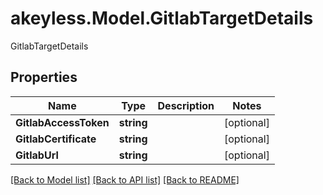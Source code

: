 # akeyless.Model.GitlabTargetDetails
GitlabTargetDetails

## Properties

Name | Type | Description | Notes
------------ | ------------- | ------------- | -------------
**GitlabAccessToken** | **string** |  | [optional] 
**GitlabCertificate** | **string** |  | [optional] 
**GitlabUrl** | **string** |  | [optional] 

[[Back to Model list]](../README.md#documentation-for-models) [[Back to API list]](../README.md#documentation-for-api-endpoints) [[Back to README]](../README.md)

